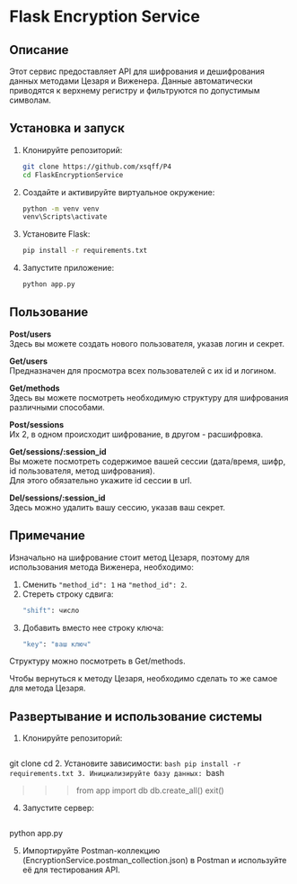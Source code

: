 # Flask Encryption Service

## Описание

Этот сервис предоставляет API для шифрования и дешифрования данных методами Цезаря и Виженера. Данные автоматически приводятся к верхнему регистру и фильтруются по допустимым символам.

## Установка и запуск

1. Клонируйте репозиторий:
   ```bash
   git clone https://github.com/xsqff/P4
   cd FlaskEncryptionService
2. Создайте и активируйте виртуальное окружение:
   ```bash
   python -m venv venv
   venv\Scripts\activate
3. Установите Flask:
   ```bash
   pip install -r requirements.txt
4. Запустите приложение:
   ```bash
   python app.py
   
## Пользование

**Post/users**  
Здесь вы можете создать нового пользователя, указав логин и секрет.

**Get/users**  
Предназначен для просмотра всех пользователей с их id и логином.

**Get/methods**  
Здесь вы можете посмотреть необходимую структуру для шифрования различными способами.

**Post/sessions**  
Их 2, в одном происходит шифрование, в другом - расшифровка.

**Get/sessions/:session_id**  
Вы можете посмотреть содержимое вашей сессии (дата/время, шифр, id пользователя, метод шифрования).  
Для этого обязательно укажите id сессии в url.

**Del/sessions/:session_id**  
Здесь можно удалить вашу сессию, указав ваш секрет.

## Примечание

Изначально на шифрование стоит метод Цезаря, поэтому для использования метода Виженера, необходимо:

1. Сменить `"method_id": 1` на `"method_id": 2`.
2. Стереть строку сдвига:
   ```bash
   "shift": число
3. Добавить вместо нее строку ключа:
   ```bash
   "key": "ваш ключ"
Структуру можно посмотреть в Get/methods.

Чтобы вернуться к методу Цезаря, необходимо сделать то же самое для метода Цезаря.

## Развертывание и использование системы
 1. Клонируйте репозиторий:
    ```bash
   git clone <repository-url>
   cd <repository-directory>
 2. Установите зависимости:
    ```bash
pip install -r requirements.txt
 3. Инициализируйте базу данных:
    ```bash
 >>> from app import db
 >>> db.create_all()
 >>> exit()
 4. Запустите сервер:
    ```bash
   python app.py

 5. Импортируйте Postman-коллекцию (EncryptionService.postman_collection.json) в Postman и используйте её для тестирования API.